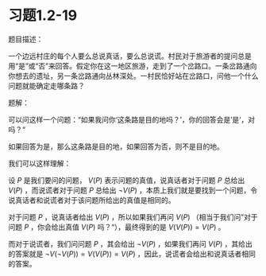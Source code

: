 # 习题1.2-19

题目描述：

一个边远村庄的每个人要么总说真话，要么总说谎。村民对于旅游者的提问总是用“是”或“否”来回答。假定你在这一地区旅游，走到了一个岔路口。一条岔路通向你想去的遗址，另一条岔路通向丛林深处。一村民恰好站在岔路口，问他一个什么问题就能确定走哪条路？

题解：

可以问这样一个问题：“如果我问你‘这条路是目的地吗？’，你的回答会是’是‘，对吗？“

如果回答为是，那么这条路是目的地，如果回答为否，则不是目的地。

我们可以这样理解：

设 $P$ 是我们要问的问题， $V(P)$ 表示问题的真值，说真话者对于问题 $P$ 总给出 $V(P)$ ，而说谎者对于问题 $P$ 总给出 $\neg V(P)$ ，本质上我们就是要找到一个问题，令说真话者和说谎者对于该问题所给出的真值是相同的。

对于问题 $P$ ，说真话者给出 $V(P)$ ，所以如果我们再问 $V(P)$ （相当于我们问”对于问题 $P$ ，你会给出真值 $V(P)$ 吗？“），最终得到的是 $V(V(P))=V(P)$ 。

而对于说谎者，我们问问题 $P$ ，其会给出 $\neg V(P)$ ，如果我们再问 $V(P)$ ，其给出的答案就是 $\neg V(\neg V(P)) = V(V(P)) = V(P)$ ，因此，说谎者会给出和说真话者相同的答案。

